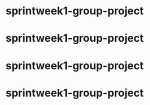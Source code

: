 # sprintweek1-group-project
# sprintweek1-group-project
# sprintweek1-group-project
# sprintweek1-group-project
